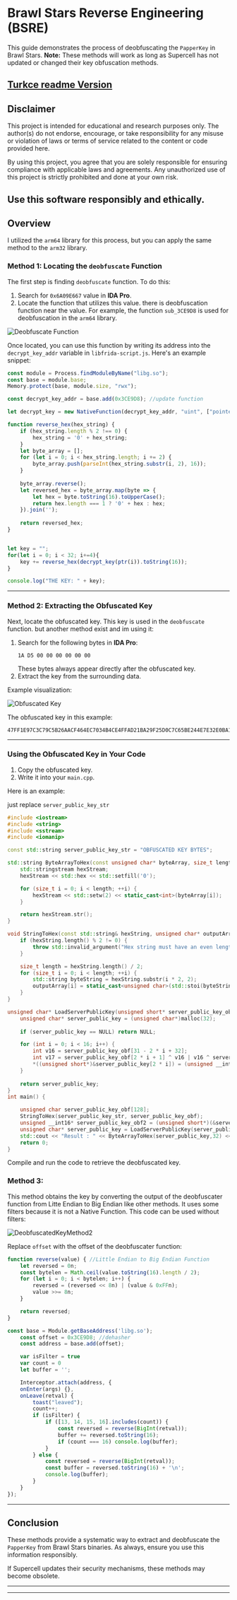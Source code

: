 # Brawl Stars Reverse Engineering (BSRE)

This guide demonstrates the process of deobfuscating the `PapperKey` in Brawl Stars.
**Note:** These methods will work as long as Supercell has not updated or changed their key obfuscation methods.

[Turkce readme Version](READMETR.md)
---

## Disclaimer

This project is intended for educational and research purposes only. The author(s) do not endorse, encourage, or take responsibility for any misuse or violation of laws or terms of service related to the content or code provided here.

By using this project, you agree that you are solely responsible for ensuring compliance with applicable laws and agreements. Any unauthorized use of this project is strictly prohibited and done at your own risk.

Use this software responsibly and ethically.
---

## Overview
I utilized the `arm64` library for this process, but you can apply the same method to the `arm32` library.

### Method 1: Locating the `deobfuscate` Function
The first step is finding `deobfuscate` function. To do this:

1. Search for `0x6A09E667` value in **IDA Pro**.
2. Locate the function that utilizes this value. there is deobfuscation function near the value. For example, the function `sub_3CE9D8` is used for deobfuscation in the `arm64` library.

![Deobfuscate Function](arm64-v59.PNG)

Once located, you can use this function by writing its address into the `decrypt_key_addr` variable in `libfrida-script.js`. Here's an example snippet:

```javascript
const module = Process.findModuleByName("libg.so");
const base = module.base;
Memory.protect(base, module.size, "rwx");

const decrypt_key_addr = base.add(0x3CE9D8); //update function

let decrypt_key = new NativeFunction(decrypt_key_addr, "uint", ["pointer"]);

function reverse_hex(hex_string) {
    if (hex_string.length % 2 !== 0) {
        hex_string = '0' + hex_string;
    }
    let byte_array = [];
    for (let i = 0; i < hex_string.length; i += 2) {
        byte_array.push(parseInt(hex_string.substr(i, 2), 16));
    }
    
    byte_array.reverse();
    let reversed_hex = byte_array.map(byte => {
        let hex = byte.toString(16).toUpperCase();
        return hex.length === 1 ? '0' + hex : hex;
    }).join('');
    
    return reversed_hex;
}


let key = "";
for(let i = 0; i < 32; i+=4){
    key += reverse_hex(decrypt_key(ptr(i)).toString(16));
}

console.log("THE KEY: " + key);
```

---

### Method 2: Extracting the Obfuscated Key
Next, locate the obfuscated key. This key is used in the `deobfuscate` function. but another method exist and im using it:

1. Search for the following bytes in **IDA Pro**:
   ```
   1A D5 00 00 00 00 00 00
   ```
   These bytes always appear directly after the obfuscated key.
2. Extract the key from the surrounding data.

Example visualization:

![Obfuscated Key](obfuscated-key-for-v59.PNG)

The obfuscated key in this example: 
```
47FF1E97C3C79C5B26AACF464EC7034B4CE4FFAD21BA29F25D0C7C65BE244E7E32E0BA1D6C65F0679C9C48E155BA02D577FED286D314E70206770663DE9773ACDCE07397161506779753E7141054D2FE67C002BA40EC489CAF52F06555A7BAE013FD4E240AA67C0CFBAF29BA1DE8FFE4885703C74EB4CFAABA349CC73AFA1EFF
```

---

### Using the Obfuscated Key in Your Code
1. Copy the obfuscated key.
2. Write it into your `main.cpp`.

Here is an example:

just replace `server_public_key_str`
```cpp
#include <iostream>
#include <string>
#include <sstream>
#include <iomanip>

const std::string server_public_key_str = "OBFUSCATED KEY BYTES";

std::string ByteArrayToHex(const unsigned char* byteArray, size_t length) {
	std::stringstream hexStream;
	hexStream << std::hex << std::setfill('0');

	for (size_t i = 0; i < length; ++i) {
		hexStream << std::setw(2) << static_cast<int>(byteArray[i]);
	}

	return hexStream.str();
}

void StringToHex(const std::string& hexString, unsigned char* outputArray) {
	if (hexString.length() % 2 != 0) {
		throw std::invalid_argument("Hex string must have an even length.");
	}

	size_t length = hexString.length() / 2;
	for (size_t i = 0; i < length; ++i) {
		std::string byteString = hexString.substr(i * 2, 2);
		outputArray[i] = static_cast<unsigned char>(std::stoi(byteString, nullptr, 16));
	}
}

unsigned char* LoadServerPublicKey(unsigned short* server_public_key_obf) {
	unsigned char* server_public_key = (unsigned char*)malloc(32);
	
	if (server_public_key == NULL) return NULL;

	for (int i = 0; i < 16; i++) {
		int v16 = server_public_key_obf[31 - 2 * i + 32];
		int v17 = server_public_key_obf[2 * i + 1] ^ v16 | v16 ^ server_public_key_obf[2 * i];
		*((unsigned short*)&server_public_key[2 * i]) = (unsigned __int16)(((v17 << (11 - (i & 7))) | ((unsigned __int16)v17 >> (((i & 7) - 11) & 0xF))) ^ server_public_key_obf[31 - i + 32]);
	}
	
	return server_public_key;
}
int main() {

	unsigned char server_public_key_obf[128];
	StringToHex(server_public_key_str, server_public_key_obf);
	unsigned __int16* server_public_key_obf2 = (unsigned short*)(&server_public_key_obf[0]);
	unsigned char* server_public_key = LoadServerPublicKey(server_public_key_obf2);
	std::cout << "Result : " << ByteArrayToHex(server_public_key,32) << std::endl;
	return 0;
}
```

Compile and run the code to retrieve the deobfuscated key.


### Method 3: 
This method obtains the key by converting the output of the deobfuscater function from Litte Endian to Big Endian like other methods. It uses some filters because it is not a Native Function. This code can be used without filters: 

![DeobfuscatedKeyMethod2](deobfuscatedkeymethod2.png)

Replace `offset` with the offset of the deobfuscater function:

```javascript
function reverse(value) { //Little Endian to Big Endian Function
    let reversed = 0n;
    const bytelen = Math.ceil(value.toString(16).length / 2);
    for (let i = 0; i < bytelen; i++) {
        reversed = (reversed << 8n) | (value & 0xFFn);
        value >>= 8n;
    }

    return reversed;
}

const base = Module.getBaseAddress('libg.so');
    const offset = 0x3CE9D8; //dehasher
    const address = base.add(offset);

    var isFilter = true
    var count = 0
    let buffer = '';

    Interceptor.attach(address, {
    onEnter(args) {},
    onLeave(retval) {
        toast("leaved");
        count++;
        if (isFilter) {
            if ([13, 14, 15, 16].includes(count)) {
                const reversed = reverse(BigInt(retval));
                buffer += reversed.toString(16);
                if (count === 16) console.log(buffer);
            }
        } else {
            const reversed = reverse(BigInt(retval));
            const buffer = reversed.toString(16) + '\n';
            console.log(buffer);
        }
    }
});
```

---

## Conclusion
These methods provide a systematic way to extract and deobfuscate the `PapperKey` from Brawl Stars binaries. As always, ensure you use this information responsibly.

If Supercell updates their security mechanisms, these methods may become obsolete.

---


---
